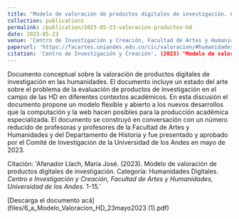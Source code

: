 ```yaml
---
title: "Modelo de valoración de productos digitales de investigación. Categoría: Humanidades Digitales"
collection: publications
permalink: /publication/2023-05-23-valoracion-productos-hd
date: 2023-05-23
venue: 'Centro de Investigación y Creación, Facultad de Artes y Humanidades'
paperurl: 'https://facartes.uniandes.edu.co/cic/valoracion/#humanidades-digitales'
citation: 'Centro de Investigación y Creación'. (2023) "Modelo de valoración de productos digitales de investigación. Categoría: Humanidades Digitales". Facultad de Artes y Humanidades, Universidad de los Andes.'
---
```


Documento conceptual sobre la valoración de productos digitales de investigación en las humanidades. El documento incluye un estado del arte sobre el problema de la evaluación de productos de investigación en el campo de las HD en diferentes contextos académicos. En esta discusión el documento propone un modelo flexible y abierto a los nuevos desarrollos que la computación y la web hacen posibles para la producción académica especializada. El documento se construyó en conversación con un número reducido de profesoras y profesores de la Facultad de Artes y Humanidades y del Departamento de Historia y fue presentado y aprobado por el Comité de Investigación de la Universidad de los Andes  en mayo de 2023. 

Citación: 'Afanador Llach, Maria José. (2023). Modelo de valoración de productos digitales de investigación. Categoría: Humanidades Digitales. <i>Centro e Investigación y Creación, Facultad de Artes y Humanidades, Universidad de los Andes</i>. 1-15.'

[Descarga el documento acá](files/6_a_Modelo_Valoracion_HD_23mayo2023 (1).pdf)


